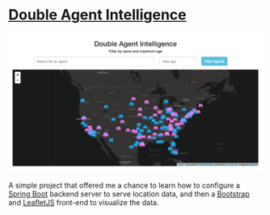 # [Double Agent Intelligence](http://double-agent-intel.herokuapp.com/)

<p align="center">
  <img src='screencap.png' width="750px" />
</p>

A simple project that offered me a chance to learn how to configure a [Spring Boot](https://projects.spring.io/spring-boot/) backend server to serve location data, and then a [Bootstrap](http://getbootstrap.com/) and [LeafletJS](http://leafletjs.com/) front-end to visualize the data.
